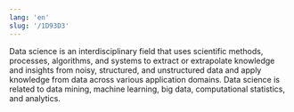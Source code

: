 ```yaml
---
lang: 'en'
slug: '/1D93D3'
---
```


Data science is an interdisciplinary field that uses scientific methods, processes, algorithms, and systems to extract or extrapolate knowledge and insights from noisy, structured, and unstructured data and apply knowledge from data across various application domains. Data science is related to data mining, machine learning, big data, computational statistics, and analytics.

